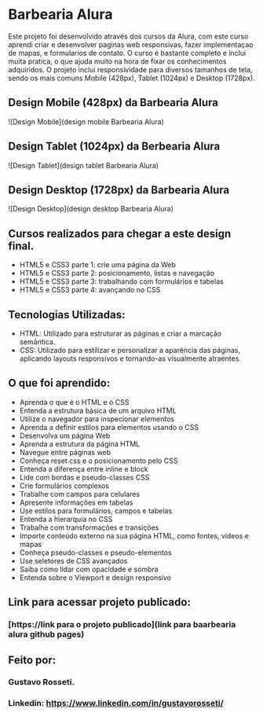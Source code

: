 # Barbearia Alura

Este projeto foi desenvolvido através dos cursos da Alura, com este curso aprendi criar e desenvolver paginas web responsivas, fazer implementaçao de mapas, e formularios de contato. O curso é bastante completo e inclui muita pratica, o que ajuda muito na hora de fixar os conhecimentos adquiridos. O projeto inclui responsividade para diversos tamanhos de tela, sendo os mais comuns Mobile (428px), Tablet (1024px) e Desktop (1728px).

## Design Mobile (428px) da Barbearia Alura

![Design Mobile](design mobile Barbearia Alura)

## Design Tablet (1024px) da Berbearia Alura

![Design Tablet](design tablet Barbearia Alura)

## Design Desktop (1728px) da Barbearia Alura

![Design Desktop](design desktop Barbearia Alura)


## Cursos realizados para chegar a este design final.

* HTML5 e CSS3 parte 1: crie uma página da Web
* HTML5 e CSS3 parte 2: posicionamento, listas e navegação
* HTML5 e CSS3 parte 3: trabalhando com formulários e tabelas
* HTML5 e CSS3 parte 4: avançando no CSS

## Tecnologias Utilizadas:

- HTML: Utilizado para estruturar as páginas e criar a marcação semântica.
- CSS: Utilizado para estilizar e personalizar a aparência das páginas, aplicando layouts responsivos e tornando-as visualmente atraentes.

## O que foi aprendido:

* Aprenda o que é o HTML e o CSS
* Entenda a estrutura básica de um arquivo HTML
* Utilize o navegador para inspecionar elementos
* Aprenda a definir estilos para elementos usando o CSS
* Desenvolva um página Web
* Aprenda a estrutura da página HTML
* Navegue entre páginas web
* Conheça reset.css e o posicionamento pelo CSS
* Entenda a diferença entre inline e block
* Lide com bordas e pseudo-classes CSS
* Crie formulários complexos
* Trabalhe com campos para celulares
* Apresente informações em tabelas
* Use estilos para formulários, campos e tabelas
* Entenda a hierarquia no CSS
* Trabalhe com transformações e transições
* Importe conteúdo externo na sua página HTML, como fontes, vídeos e mapas
* Conheça pseudo-classes e pseudo-elementos
* Use seletores de CSS avançados
* Saiba como lidar com opacidade e sombra
* Entenda sobre o Viewport e design responsivo



## Link para acessar projeto publicado:

### [https://link para o projeto publicado](link para baarbearia alura github pages)

## Feito por:

### Gustavo Rosseti.

### Linkedin: https://www.linkedin.com/in/gustavorosseti/
